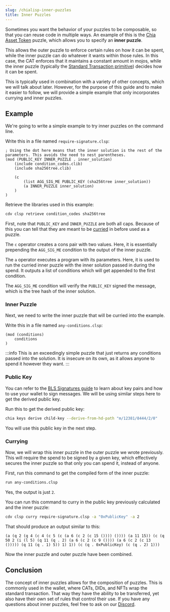 ```yaml
---
slug: /chialisp-inner-puzzles
title: Inner Puzzles
---
```


Sometimes you want the behavior of your puzzles to be composable, so that you can reuse code in multiple ways. An example of this is the [Chia Asset Token](/cats) puzzle, which allows you to specify an **inner puzzle**.

This allows the outer puzzle to enforce certain rules on how it can be spent, while the inner puzzle can do whatever it wants within those rules. In this case, the CAT enforces that it maintains a constant amount in mojos, while the inner puzzle (typically the [Standard Transaction primitive](/standard-transactions/)) decides how it can be spent.

This is typically used in combination with a variety of other concepts, which we will talk about later. However, for the purpose of this guide and to make it easier to follow, we will provide a simple example that only incorporates currying and inner puzzles.

## Example

We're going to write a simple example to try inner puzzles on the command line.

Write this in a file named `require-signature.clsp`:

```chialisp title="require-signature.clsp"
; Using the dot here means that the inner solution is the rest of the parameters. This avoids the need to nest parentheses.
(mod (PUBLIC_KEY INNER_PUZZLE . inner_solution)
    (include condition_codes.clib)
    (include sha256tree.clib)

    (c
        (list AGG_SIG_ME PUBLIC_KEY (sha256tree inner_solution))
        (a INNER_PUZZLE inner_solution)
    )
)
```

Retrieve the libraries used in this example:

```bash
cdv clsp retrieve condition_codes sha256tree
```

First, note that `PUBLIC_KEY` and `INNER_PUZZLE` are both all caps. Because of this you can tell that they are meant to be [curried](/chialisp-currying) in before used as a puzzle.

The `c` operator creates a cons pair with two values. Here, it is essentially prepending the `AGG_SIG_ME` condition to the output of the inner puzzle.

The `a` operator executes a program with its parameters. Here, it is used to run the curried inner puzzle with the inner solution passed in during the spend. It outputs a list of conditions which will get appended to the first condition.

The `AGG_SIG_ME` condition will verify the `PUBLIC_KEY` signed the message, which is the tree hash of the inner solution.

### Inner Puzzle

Next, we need to write the inner puzzle that will be curried into the example.

Write this in a file named `any-conditions.clsp`:

```chialisp title="any-conditions.clsp"
(mod (conditions)
    conditions
)
```

:::info
This is an exceedingly simple puzzle that just returns any conditions passed into the solution. It is insecure on its own, as it allows anyone to spend it however they want.
:::

### Public Key

You can refer to the [BLS Signatures guide](/chialisp-bls-signatures) to learn about key pairs and how to use your wallet to sign messages. We will be using similar steps here to get the derived public key.

Run this to get the derived public key:

```bash
chia keys derive child-key --derive-from-hd-path "m/12381/8444/2/0"
```

You will use this public key in the next step.

### Currying

Now, we will wrap this inner puzzle in the outer puzzle we wrote previously. This will require the spend to be signed by a given key, which effectively secures the inner puzzle so that only you can spend it, instead of anyone.

First, run this command to get the compiled form of the inner puzzle:

```bash
run any-conditions.clsp
```

Yes, the output is just `2`.

You can run this command to curry in the public key previously calculated and the inner puzzle:

```bash
cdv clsp curry require-signature.clsp -a "0xPublicKey" -a 2
```

That should produce an output similar to this:

```chialisp
(a (q 2 (q 4 (c 4 (c 5 (c (a 6 (c 2 (c 15 ()))) ()))) (a 11 15)) (c (q 50 2 (i (l 5) (q 11 (q . 2) (a 6 (c 2 (c 9 ()))) (a 6 (c 2 (c 13 ())))) (q 11 (q . 1) 5)) 1) 1)) (c (q . 0xPublicKey) (c (q . 2) 1)))
```

Now the inner puzzle and outer puzzle have been combined.

## Conclusion

The concept of inner puzzles allows for the composition of puzzles. This is commonly used in the wallet, where CATs, DIDs, and NFTs wrap the standard transaction. That way they have the ability to be transferred, yet also have their own set of rules that control their use. If you have any questions about inner puzzles, feel free to ask on our [Discord](https://discord.gg/chia).
